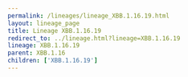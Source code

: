 ```yaml
---
permalink: /lineages/lineage_XBB.1.16.19.html
layout: lineage_page
title: Lineage XBB.1.16.19
redirect_to: ../lineage.html?lineage=XBB.1.16.19
lineage: XBB.1.16.19
parent: XBB.1.16
children: ['XBB.1.16.19']
---
```

